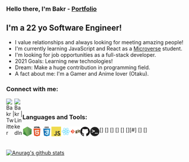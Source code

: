 ### Hello there, I'm Bakr - [Portfolio]

## I'm a 22 yo Software Engineer!
- I value relationships and always looking for meeting amazing people!
- I'm currently learning JavaScript and React as a [Microverse] student.
- I'm looking for job opportunities as a full-stack developer.
- 2021 Goals: Learning new technologies!
- Dream: Make a huge contribution in programming field.
- A fact about me: I'm a Gamer and Anime lover (Otaku).

### Connect with me:

[<img align="left" alt="Bakr | Twitter" width="22px" src="https://cdn.jsdelivr.net/npm/simple-icons@v3/icons/twitter.svg" />][Twitter]
[<img align="left" alt="Bakr | LinkedIn" width="22px" src="https://cdn.jsdelivr.net/npm/simple-icons@v3/icons/linkedin.svg" />][LinkedIn]

<br />

### Languages and Tools:

[<img align="left" alt="Node.js" width="26px" src="https://raw.githubusercontent.com/github/explore/80688e429a7d4ef2fca1e82350fe8e3517d3494d/topics/nodejs/nodejs.png" />]
[<img align="left" alt="HTML5" width="26px" src="https://raw.githubusercontent.com/github/explore/80688e429a7d4ef2fca1e82350fe8e3517d3494d/topics/html/html.png" />]
[<img align="left" alt="CSS3" width="26px" src="https://raw.githubusercontent.com/github/explore/80688e429a7d4ef2fca1e82350fe8e3517d3494d/topics/css/css.png" />]
[<img align="left" alt="JavaScript" width="26px" src="https://raw.githubusercontent.com/github/explore/80688e429a7d4ef2fca1e82350fe8e3517d3494d/topics/javascript/javascript.png" />]
[<img align="left" alt="React" width="26px" src="https://raw.githubusercontent.com/github/explore/80688e429a7d4ef2fca1e82350fe8e3517d3494d/topics/react/react.png" />]
[<img align="left" alt="Git" width="26px" src="https://raw.githubusercontent.com/github/explore/80688e429a7d4ef2fca1e82350fe8e3517d3494d/topics/git/git.png" />][#]
[<img align="left" alt="GitHub" width="26px" src="https://raw.githubusercontent.com/github/explore/78df643247d429f6cc873026c0622819ad797942/topics/github/github.png" />]
[<img align="left" alt="Terminal" width="26px" src="https://raw.githubusercontent.com/github/explore/80688e429a7d4ef2fca1e82350fe8e3517d3494d/topics/terminal/terminal.png" />]

<br />

[![Anurag's github stats](https://github-readme-stats.vercel.app/api?username=MahmoudBakr23)](https://github.com/anuraghazra/github-readme-stats)

[Portfolio]: https://fast-wave-79751.herokuapp.com/
[LinkedIn]: https://www.linkedin.com/in/m-bakr/
[Twitter]: https://twitter.com/bkshjs
[Microverse]: https://www.microverse.org/